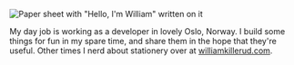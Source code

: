 ![Paper sheet with "Hello, I'm William" written on it](https://github.com/wkillerud/wkillerud/assets/1223410/7db1e485-1c8a-4301-8173-5dadda88e0ab)

My day job is working as a developer in lovely Oslo, Norway. I build some things for fun in my spare time, and share them in the hope that they're useful. Other times I nerd about stationery over at [williamkillerud.com](https://www.williamkillerud.com/blog/).

